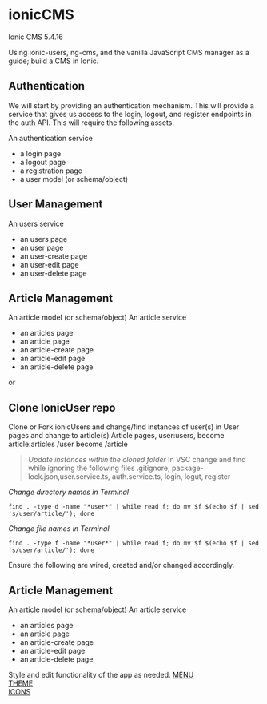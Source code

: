# ionicCMS
Ionic CMS 5.4.16

Using ionic-users, ng-cms, and the vanilla JavaScript CMS manager as a guide; build a CMS in Ionic.

## Authentication
We will start by providing an authentication mechanism. This will provide a service that gives us access to the login, logout, and register endpoints in the auth API. This will require the following assets.

An authentication service
* a login page
* a logout page
* a registration page
* a user model (or schema/object)

## User Management
An users service
* an users page
* an user page
* an user-create page
* an user-edit page
* an user-delete page

## Article Management
An article model (or schema/object)
An article service
* an articles page
* an article page
* an article-create page
* an article-edit page
* an article-delete page

or

## Clone IonicUser repo
Clone or Fork ionicUsers and change/find instances of user(s) in User pages and change to article(s) 
Article pages, user:users, become article:articles
/user become /article

> *Update instances within the cloned folder*
> In VSC change and find while ignoring the following files
> .gitignore, package-lock.json,user.service.ts, auth.service.ts, login, logut, register

*Change directory names in Terminal*

 ```find . -type d -name "*user*" | while read f; do mv $f $(echo $f | sed 's/user/article/'); done```


*Change file names in Terminal*

```find . -type f -name "*user*" | while read f; do mv $f $(echo $f | sed 's/user/article/'); done```

Ensure the following are wired, created and/or changed accordingly.

## Article Management
An article model (or schema/object)
An article service
* an articles page
* an article page
* an article-create page
* an article-edit page
* an article-delete page

Style and edit functionality of the app as needed.
[MENU](https://ionicframework.com/docs/api/menu)\
[THEME](https://ionicframework.com/docs/theming/themes)\
[ICONS](https://ionicons.com/)

